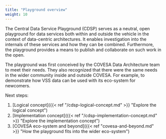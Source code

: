 ```yaml
---
title: "Playground overview"
weight: 10
---
```

The Central Data Service Playground (CDSP) serves as a neutral, open playground for data services both within and outside the vehicle in the context of data-centric architectures. It enables investigation into the internals of these services and how they can be combined. Furthermore, the playground provides a means to publish and collaborate on such work in the open.

The playground was first conceived by the COVESA Data Architecture team to meet their needs. They also recognized that there were the same needs in the wider community inside and outside COVESA. For example, to demonstrate how VSS data can be used with its eco-system for newcomers.

Next steps:

1. [Logical concept]({{< ref "/cdsp-logical-concept.md" >}} "Explore the logical concept")
2. [Implementation concept]({{< ref "/cdsp-implementation-concept.md" >}} "Explore the implementation concept")
3. [COVESA eco-system and beyond]({{< ref "covesa-and-beyond.md" >}} "How the playground fits into the wider eco-system")